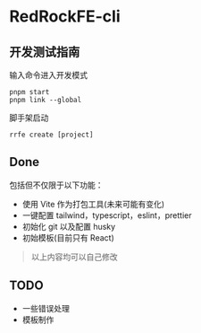 # RedRockFE-cli

## 开发测试指南

输入命令进入开发模式

```shell
pnpm start
pnpm link --global
```

脚手架启动

```shell
rrfe create [project]
```

## Done

包括但不仅限于以下功能：

- 使用 Vite 作为打包工具(未来可能有变化)
- 一键配置 tailwind，typescript，eslint，prettier
- 初始化 git 以及配置 husky
- 初始模板(目前只有 React)

> 以上内容均可以自己修改

## TODO

- 一些错误处理
- 模板制作
